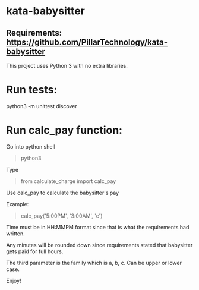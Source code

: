 # kata-babysitter

## Requirements: https://github.com/PillarTechnology/kata-babysitter

This project uses Python 3 with no extra libraries.

# Run tests:
  python3 -m unittest discover

# Run calc_pay function:
  Go into python shell
  > python3

  Type
  > from calculate_charge import calc_pay

  Use calc_pay to calculate the babysitter's pay

  Example:
  > calc_pay('5:00PM', '3:00AM', 'c')

  Time must be in HH:MMPM format since that is what the requirements had written.

  Any minutes will be rounded down since requirements stated that babysitter gets paid for full hours.

  The third parameter is the family which is a, b, c. Can be upper or lower case.


  Enjoy!
